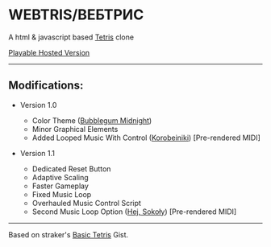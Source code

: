 # WEBTRIS/ВЕБТРИС
A html & javascript based [Tetris](https://en.wikipedia.org/wiki/Tetris) clone

[Playable Hosted Version](https://trzyglow.github.io/data/tris.html)
____________
## Modifications:
- Version 1.0

    - Color Theme ([Bubblegum Midnight](https://github.com/trzyglow/BubblegumMidnight-specsheet))
    - Minor Graphical Elements
    - Added Looped Music With Control ([Korobeiniki](https://en.wikipedia.org/wiki/Korobeiniki)) [Pre-rendered MIDI]

- Version 1.1

    - Dedicated Reset Button
    - Adaptive Scaling
    - Faster Gameplay
    - Fixed Music Loop
    - Overhauled Music Control Script
    - Second Music Loop Option ([Hej, Sokoły](https://en.wikipedia.org/wiki/Hej_Soko%C5%82y)) [Pre-rendered MIDI]
____________
Based on straker's [Basic Tetris](https://gist.github.com/straker/3c98304f8a6a9174efd8292800891ea1) Gist.
